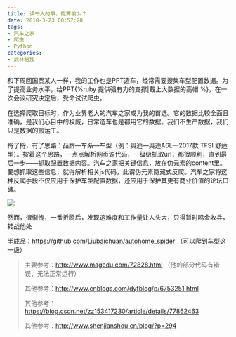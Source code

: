 ```yaml
---
title: 读书人的事，能算偷么？
date: 2018-3-23 00:57:28
tags:
- 汽车之家
- 爬虫
- Python
categories:
- 武林秘笈
---
```


和下周回国贾某人一样，我的工作也是PPT造车，经常需要搜集车型配置数据。为了提高业务水平，给PPT{%ruby 提供强有力的支撑|戴上大数据的高帽 %}，在一次会议研究决定后，受命试试爬虫。

在选择爬取目标时，作为业界老大的汽车之家成为我的首选。它的数据比较全面且准确，是我们心目中的权威，日常造车也是都用它的数据。我们不生产数据，我们只是数据的搬运工。

捋了捋，有了思路：品牌—车系—车型（例：奥迪—奥迪A6L—2017款 TFSI 舒适型）。按着这个思路，一点点解析网页源代码，一级级抓取url，都很顺利，直到最后一步——抓取配置数据内容。汽车之家把关键信息，放在伪元素的content里。要想抓取这些信息，就得解析相关js代码，此谓伪元素隐藏式反爬。汽车之家将这种反爬手段不仅应用于保护车型配置数据，还应用于保护其更有商业价值的论坛口碑。

![](http://opzocsv3i.bkt.clouddn.com/autohome.jpg)

<!-- more -->

然而，很惭愧，一番折腾后，发现这难度和工作量让人头大，只得暂时鸣金收兵，转战他处

半成品：https://github.com/Liubaichuan/autohome_spider （可以爬到车型这一级）

> 主要参考：http://www.magedu.com/72828.html （他的部分代码有错误，无法正常运行）
>
> 其他参考：http://www.cnblogs.com/dyfblog/p/6753251.html
>
> 其他参考：https://blog.csdn.net/zz153417230/article/details/77862463
>
> 其他参考：http://www.shenjianshou.cn/blog/?p=294